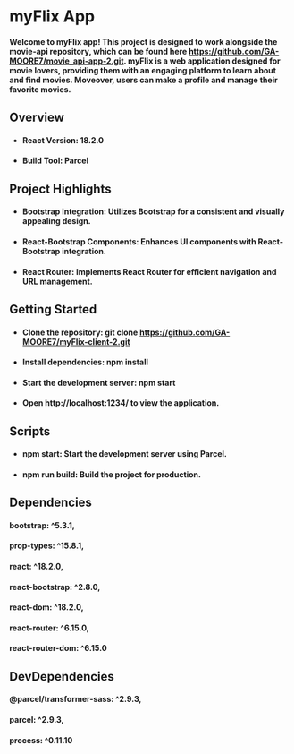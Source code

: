 # myFlix App

#### Welcome to myFlix app! This project is designed to work alongside the movie-api repository, which can be found here https://github.com/GA-MOORE7/movie_api-app-2.git. myFlix is a web application designed for movie lovers, providing them with an engaging platform to learn about and find movies. Moveover, users can make a profile and manage their favorite movies.

## Overview

- #### React Version: 18.2.0
- #### Build Tool: Parcel

## Project Highlights

- #### Bootstrap Integration: Utilizes Bootstrap for a consistent and visually appealing design.
- #### React-Bootstrap Components: Enhances UI components with React-Bootstrap integration.
- #### React Router: Implements React Router for efficient navigation and URL management.

## Getting Started

- #### Clone the repository: git clone https://github.com/GA-MOORE7/myFlix-client-2.git
- #### Install dependencies: npm install
- #### Start the development server: npm start
- #### Open http://localhost:1234/ to view the application.

## Scripts

- #### npm start: Start the development server using Parcel.
- #### npm run build: Build the project for production.

## Dependencies

#### bootstrap: ^5.3.1,

#### prop-types: ^15.8.1,

#### react: ^18.2.0,

#### react-bootstrap: ^2.8.0,

#### react-dom: ^18.2.0,

#### react-router: ^6.15.0,

#### react-router-dom: ^6.15.0

## DevDependencies

#### @parcel/transformer-sass: ^2.9.3,

#### parcel: ^2.9.3,

#### process: ^0.11.10
